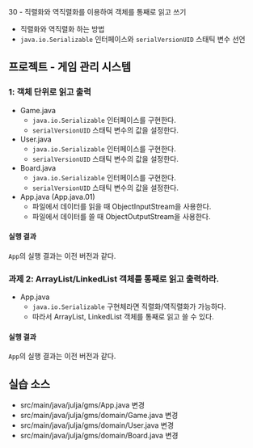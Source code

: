 30 - 직렬화와 역직렬화를 이용하여 객체를 통째로 읽고 쓰기

- 직렬화와 역직렬화 하는 방법
- `java.io.Serializable` 인터페이스와 `serialVersionUID` 스태틱 변수 선언
  
## 프로젝트 - 게임 관리 시스템  

### 1: 객체 단위로 읽고 출력

- Game.java
    - `java.io.Serializable` 인터페이스를 구현한다.
    - `serialVersionUID` 스태틱 변수의 값을 설정한다.
- User.java
    - `java.io.Serializable` 인터페이스를 구현한다.
    - `serialVersionUID` 스태틱 변수의 값을 설정한다.
- Board.java
    - `java.io.Serializable` 인터페이스를 구현한다.
    - `serialVersionUID` 스태틱 변수의 값을 설정한다.
- App.java (App.java.01)
    - 파일에서 데이터를 읽을 때 ObjectInputStream을 사용한다.
    - 파일에서 데이터를 쓸 때 ObjectOutputStream을 사용한다.

#### 실행 결과

`App`의 실행 결과는 이전 버전과 같다.

### 과제 2: ArrayList/LinkedList 객체를 통째로 읽고 출력하라.

- App.java
    - `java.io.Serializable` 구현체라면 직렬화/역직렬화가 가능하다.
    - 따라서 ArrayList, LinkedList 객체를 통째로 읽고 쓸 수 있다.

#### 실행 결과

`App`의 실행 결과는 이전 버전과 같다.

## 실습 소스

- src/main/java/julja/gms/App.java 변경
- src/main/java/julja/gms/domain/Game.java 변경
- src/main/java/julja/gms/domain/User.java 변경
- src/main/java/julja/gms/domain/Board.java 변경